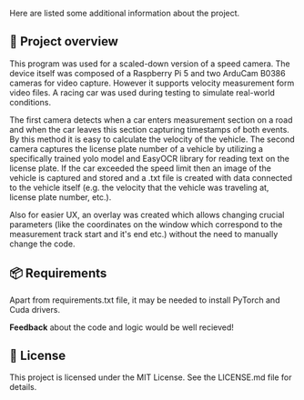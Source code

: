 Here are listed some additional information about the project.

## 🔎 **Project overview**
This program was used for a scaled-down version of a speed camera.
The device itself was composed of a Raspberry Pi 5 and two ArduCam B0386 cameras for video capture.
However it supports velocity measurement form video files.
A racing car was used during testing to simulate real-world conditions.

The first camera detects when a car enters measurement section on a road and when the car leaves this section capturing timestamps of both events. By this method it is easy to calculate the velocity of the vehicle.
The second camera captures the license plate number of a vehicle by utilizing a specifically trained yolo model and EasyOCR library for reading text on the license plate. 
If the car exceeded the speed limit then an image of the vehicle is captured and stored and a .txt file is created with data connected to the vehicle itself (e.g. the velocity that the vehicle was traveling at, license plate number, etc.). 

Also for easier UX, an overlay was created which allows changing crucial parameters (like the coordinates on the window which correspond to the measurement track start and it's end etc.) without the need to manually change the code.

## 📦 **Requirements**
Apart from requirements.txt file, it may be needed to install PyTorch and Cuda drivers.  

**Feedback** about the code and logic would be well recieved!

## 📄 **License**
This project is licensed under the MIT License. See the LICENSE.md file for details.
